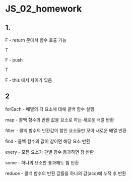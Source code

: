 # JS_02_homework



## 1.

F - return 문에서 함수 호출 가능

T

F - push

T

F - this 에서 차이가 있음



## 2

forEach - 배열의 각 요소에 대해 콜백 함수 실행

map - 콜백 함수의 반환 값을 요소로 하는 새로운 배열 반환

filter - 콜백 함수의 반환값이 참인 요소들만 모아 새로운 배열 반환

find - 콜백 함수의 값이 참이면 해당 요소 반환

every - 모든 요소가 판별 함수 통과하면 참 반환

some - 하나의 요소만 통과해도 참 반환

reduce - 콜백 함수의 반환 값들을 하나의 값(acc)에 누적 후 반환 
